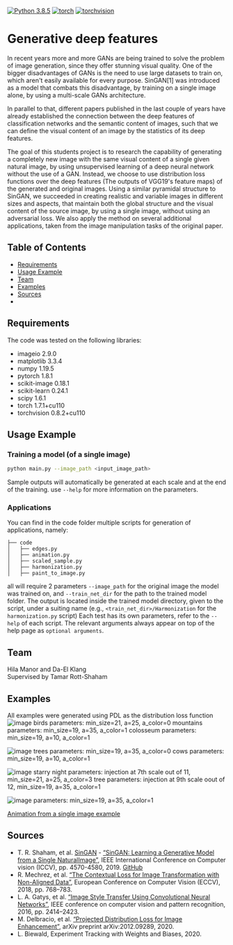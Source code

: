 [![Python 3.8.5](https://img.shields.io/badge/python-3.8.5+-blue)](https://www.python.org/downloads/release/python-3613/)
[![torch](https://img.shields.io/badge/torch-1.8.1+-green)](https://pytorch.org/)
[![torchvision](https://img.shields.io/badge/torchvision-0.8.2+-green)](https://pytorch.org/)

# Generative deep features
In recent years more and more GANs are being trained to solve the problem of image generation, since they offer stunning visual quality. One of the bigger disadvantages of GANs is the need to use large datasets to train on, which aren't easily available for every purpose. SinGAN[1] was introduced as a model that combats this disadvantage, by training on a single image alone, by using a multi-scale GANs architecture.

In parallel to that, different papers published in the last couple of years have already established the connection between the deep features of classification networks and the semantic content of images, such that we can define the visual content of an image by the statistics of its deep features. 

The goal of this students project is to research the capability of generating a completely new image with the same visual content of a single given natural image, by using unsupervised learning of a deep neural network without the use of a GAN. Instead, we choose to use distribution loss functions over the deep features (The outputs of VGG19's feature maps) of the generated and original images. Using a similar pyramidal structure to SinGAN, we succeeded in creating realistic and variable images in different sizes and aspects, that maintain both the global structure and the visual content of the source image, by using a single image, without using an adversarial loss. We also apply the method on several additional applications, taken from the image manipulation tasks of the original paper.

## Table of Contents
* [Requirements](#requirements)
* [Usage Example](#usage-example)
* [Team](#team)
* [Examples](#examples)
* [Sources](#sources)
* 
## Requirements
The code was tested on the following libraries:
- imageio 2.9.0
- matplotlib 3.3.4
- numpy 1.19.5
- pytorch 1.8.1
- scikit-image 0.18.1
- scikit-learn 0.24.1
- scipy 1.6.1
- torch 1.7.1+cu110
- torchvision 0.8.2+cu110

## Usage Example
### Training a model (of a single image)

```bash
python main.py --image_path <input_image_path>
```

Sample outputs will automatically be generated at each scale and at the end of the training. use `--help` for more information on the parameters.

### Applications
You can find in the code folder multiple scripts for generation of applications, namely:
```
├── code
│   ├── edges.py
│   ├── animation.py
│   ├── scaled_sample.py
│   ├── harmonization.py
│   ├── paint_to_image.py
```

all will require 2 parameters `--image_path` for the original image the model was trained on, and `--train_net_dir` for the path to the trained model folder.
The output is located inside the trained model directory, given to the script, under a suiting name (e.g., `<train_net_dir>/Harmonization` for the `harmonization.py` script)
Each test has its own parameters, refer to the `--help` of each script. The relevant arguments always appear on top of the help page as `optional arguments`.

## Team
Hila Manor and Da-El Klang  
Supervised by Tamar Rott-Shaham

## Examples
All examples were generated using PDL as the distribution loss function
![image](https://user-images.githubusercontent.com/53814901/138109575-115c3cb3-7838-48f0-be4b-07786f3f5754.png)
birds parameters: min_size=21, a=25, a_color=0
mountains parameters: min_size=19, a=35, a_color=1
colosseum parameters: min_size=19, a=10, a_color=1

![image](https://user-images.githubusercontent.com/53814901/138109948-50118785-2144-49d6-b0f8-da7d3cfa6859.png)
trees parameters: min_size=19, a=35, a_color=0
cows parameters: min_size=19, a=10, a_color=1

![image](https://user-images.githubusercontent.com/53814901/138110179-889f4e5f-1328-412c-81c9-e6ea0b93e120.png)
starry night parameters: injection at 7th scale out of 11, min_size=21, a=25, a_color=3
tree parameters: injection at 9th scale oout of 12, min_size=19, a=35, a_color=1

![image](https://user-images.githubusercontent.com/53814901/138110363-ef89243f-3b91-4271-984a-3eb0abbe3547.png)
parameters: min_size=19, a=35, a_color=1

[Animation from a single image example](https://www.youtube.com/watch?v=8LO6iTGUI5c)

## Sources
- T. R. Shaham, et al. [SinGAN](https://tamarott.github.io/SinGAN.htm) -  [“SinGAN: Learning a Generative Model from a Single NaturalImage”](https://arxiv.org/pdf/1905.01164.pdf), IEEE International Conference on Computer vision (ICCV), pp. 4570-4580, 2019. [GitHub](https://github.com/tamarott/SinGAN)
- R. Mechrez, et al. [“The Contextual Loss for Image Transformation with Non-Aligned Data”](https://arxiv.org/pdf/1803.02077.pdf), European Conference on Computer Vision (ECCV), 2018, pp. 768–783.
- L. A. Gatys, et al. [“Image Style Transfer Using Convolutional Neural Networks”](https://www.cv-foundation.org/openaccess/content_cvpr_2016/papers/Gatys_Image_Style_Transfer_CVPR_2016_paper.pdf), IEEE conference on computer vision and pattern recognition, 2016, pp. 2414–2423.
- M. Delbracio, et al. [“Projected Distribution Loss for Image Enhancement”](https://arxiv.org/pdf/2012.09289.pdf), arXiv preprint arXiv:2012.09289, 2020.
-	L. Biewald, Experiment Tracking with Weights and Biases, 2020. 
